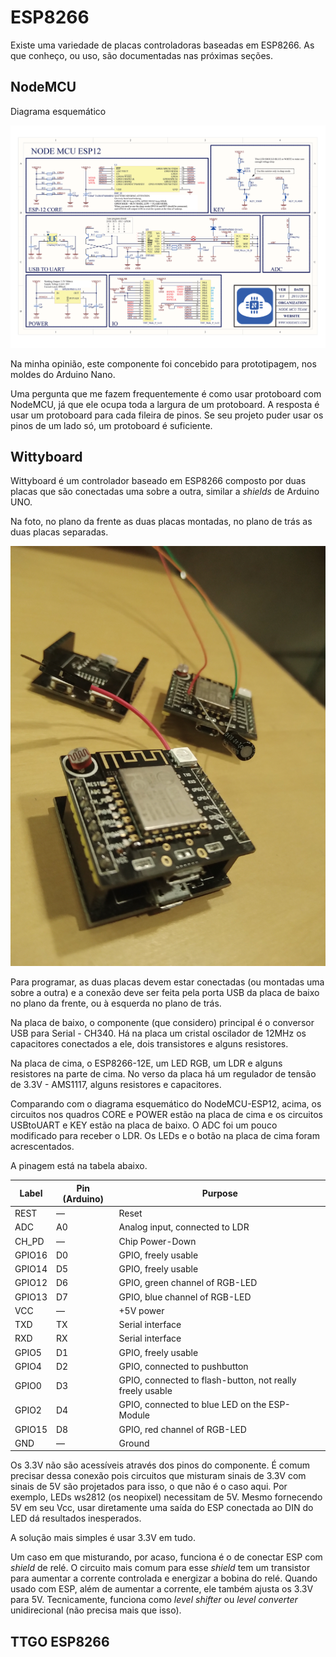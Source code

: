 # ESP8266

Existe uma variedade de placas controladoras baseadas em ESP8266. As que conheço, ou uso, são documentadas nas próximas seções.

## NodeMCU

Diagrama esquemático

![ESP8266 esquemático](NODEMCU_DEVKIT_SCH-esp12.png)

Na minha opinião, este componente foi concebido para prototipagem, nos moldes do Arduino Nano.

Uma pergunta que me fazem frequentemente é como usar protoboard com NodeMCU, já que ele ocupa toda a largura de um protoboard. A resposta é usar um protoboard para cada fileira de pinos. Se seu projeto puder usar os pinos de um lado só, um protoboard é suficiente.

## Wittyboard

Wittyboard é um controlador baseado em ESP8266 composto por duas placas que são conectadas uma sobre a outra, similar a *shields* de Arduino UNO.

Na foto, no plano da frente as duas placas montadas, no plano de trás as duas placas separadas.

![Wittyboard](IMG_20201009_185605093.jpg)

Para programar, as duas placas devem estar conectadas (ou montadas uma sobre a outra) e a conexão deve ser feita pela porta USB da placa de baixo no plano da frente, ou à esquerda no plano de trás.

Na placa de baixo, o componente (que considero) principal é o conversor USB para Serial - CH340. Há na placa um cristal oscilador de 12MHz os capacitores conectados a ele, dois transistores e alguns resistores.

Na placa de cima, o ESP8266-12E, um LED RGB, um LDR e alguns resistores na parte de cima. No verso da placa há um regulador de tensão de 3.3V - AMS1117, alguns resistores e capacitores.

Comparando com o diagrama esquemático do NodeMCU-ESP12, acima, os circuitos nos quadros CORE e POWER estão na placa de cima e os circuitos USBtoUART e KEY estão na placa de baixo. O ADC foi um pouco modificado para receber o LDR. Os LEDs e o botão na placa de cima foram acrescentados.

A pinagem está na tabela abaixo.

| Label | Pin (Arduino) | Purpose
| --- | --- | --- |
| REST | — | Reset |
| ADC | A0 | Analog input, connected to LDR |
| CH_PD | — | Chip Power-Down |
| GPIO16 | D0 | GPIO, freely usable |
| GPIO14 | D5 | GPIO, freely usable |
| GPIO12 | D6 | GPIO, green channel of RGB-LED |
| GPIO13 | D7 | GPIO, blue channel of RGB-LED |
| VCC | — | +5V power |
| TXD | TX | Serial interface |
| RXD | RX | Serial interface |
| GPIO5 | D1 | GPIO, freely usable |
| GPIO4 | D2 | GPIO, connected to pushbutton |
| GPIO0 | D3 | GPIO, connected to flash-button, not really freely usable |
| GPIO2 | D4 | GPIO, connected to blue LED on the ESP-Module |
| GPIO15 | D8 | GPIO, red channel of RGB-LED |
| GND | — | Ground |

Os 3.3V não são acessíveis através dos pinos do componente. É comum precisar dessa conexão pois circuitos que misturam sinais de 3.3V com sinais de 5V são projetados para isso, o que não é o caso aqui. Por exemplo, LEDs ws2812 (os neopixel) necessitam de 5V. Mesmo fornecendo 5V em seu Vcc, usar diretamente uma saída do ESP conectada ao DIN do LED dá resultados inesperados.

A solução mais simples é usar 3.3V em tudo.

Um caso em que misturando, por acaso, funciona é o de conectar ESP com *shield* de relé. O circuito mais comum para esse *shield* tem um transistor para aumentar a corrente controlada e energizar a bobina do relé. Quando usado com ESP, além de aumentar a corrente, ele também ajusta os 3.3V para 5V. Tecnicamente, funciona como *level shifter* ou *level converter* unidirecional (não precisa mais que isso).

## TTGO ESP8266



